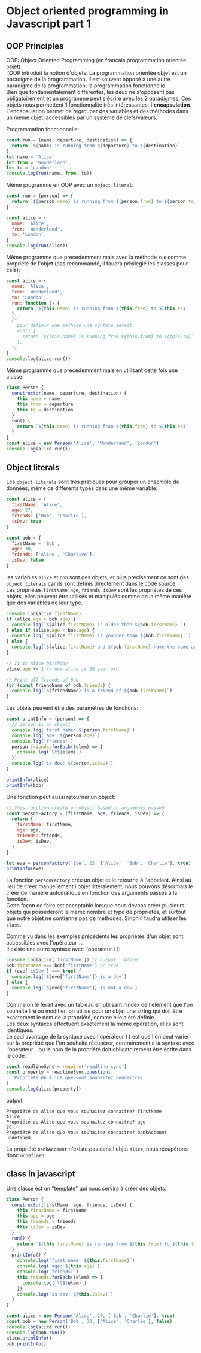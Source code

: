 # Object oriented programming in Javascript part 1

## OOP Principles

OOP: Object Oriented Programming (en francais programmation orientée objet)  
l'OOP introduit la notion d'objets.
La programmation orientée objet est un paradigme de la programmation.
Il est souvent opposé à une autre paradigme de la programmation: la programmation fonctionnelle.  
Bien que fondamentalement différentes, les deux ne s'opposent pas obligatoirement et un programme peut s'écrire avec les 2 paradigmes.
Ces objets nous permettent 1 fonctionnalité très intéressantes: **l'encapsulation**.
L'encapsulation permet de regrouper des variables et des méthodes dans un même objet, accessibles par un système de clefs/valeurs.

Programmation fonctionnelle:

```js
const run = (name, departure, destination) => {
  return `${name} is running from ${departure} to ${destination}`
}
let name = 'Alice'
let from = 'Wonderland'
let to = 'London'
console.log(run(name, from, to))
```

Même programme en OOP avec un `object literal`:

```js
const run = (person) => {
  return `${person.name} is running from ${person.from} to ${person.to}`
}

const alice = {
  name: 'Alice',
  from: 'Wonderland',
  to: 'London',
}
console.log(run(alice))
```

Même programme que précédemment mais avec la méthode `run` comme propriété de l'objet (pas recommandé, il faudra privilégié les classes pour cela):

```js
const alice = {
  name: 'Alice',
  from: 'Wonderland',
  to: 'London',
  run: function () {
    return `${this.name} is running from ${this.from} to ${this.to}`
  },
  /* 
    pour definir une methode une syntaxe serait
    run() {
      return `${this.name} is running from ${this.from} to ${this.to}`
    },
  */
}
console.log(alice.run())
```

Même programme que précédemment mais en utilisant cette fois une classe:

```js
class Person {
  constructor(name, departure, destination) {
    this.name = name
    this.from = departure
    this.to = destination
  }
  run() {
    return `${this.name} is running from ${this.from} to ${this.to}`
  }
}
const alice = new Person('Alice', 'Wonderland', 'London')
console.log(alice.run())
```

## Object literals

Les `object literals` sont très pratiques pour grouper un ensemble de données, même de différents types dans une même variable:

```js
const alice = {
  firstName: 'Alice',
  age: 27,
  friends: ['Bob', 'Charlie'],
  isDev: true
}

const bob = {
  firstName = 'Bob',
  age: 30,
  friends: ['Alice', 'Charlive'],
  isDev: false
}
```

les variables `alice` et `bob` sont des objets, et plus précisément ce sont des `object literals` car ils sont définis directement dans le code source.  
Les propriétés `firstName`, `age`, `friends`, `isDev` sont les propriétés de ces objets, elles peuvent être utilisés et manipulés comme de la même manière que des variables de leur type.

```js
console.log(alice.firstName)
if (alice.age > bob.age) {
  console.log(`${alice.firstName} is older than ${bob.firstName}.`)
} else if (alice.age < bob.age) {
  console.log(`${alice.firstName} is younger than ${bob.firstName}.`)
} else {
  console.log(`${alice.firstName} and ${bob.firstName} have the same age.`)
}

// It is Alice birthday
alice.age += 1 // now alice is 28 year old

// Print all friends of Bob
for (const friendName of bob.friends) {
  console.log(`${friendName} is a friend of ${bob.firstName}`)
}
```

Les objets peuvent être des paramètres de fonctions:

```js
const printInfo = (person) => {
  // person is an object
  console.log(`first name: ${person.firstName}`)
  console.log(`age: ${person.age}`)
  console.log(`friends:`)
  person.friends.forEach((elem) => {
    console.log(`\t${elem}`)
  })
  console.log(`is dev: ${person.isDev}`)
}

printInfo(alice)
printInfo(bob)
```

Une fonction peut aussi retourner un object:

```js
// This function create an object based on arguments passed
const personFactory = (firstName, age, friends, isDev) => {
  return {
    firstName: firstName,
    age: age,
    friends: friends,
    isDev: isDev,
  }
}

let eve = personFactory('Eve', 23, ['Alice', 'Bob', 'Charlie'], true)
printInfo(eve)
```

La fonction `personFactory` crée un objet et le retourne à l'appelant.
Ainsi au lieu de créer manuellement l'objet littéralement, nous pouvons désormais le créer de manière automatique en fonction des arguments passés à la fonction.  
Cette façon de faire est acceptable lorsque nous devons créer plusieurs objets qui posséderont le même nombre et type de propriétés, et surtout que notre objet ne contienne pas de méthodes. Sinon il faudra utiliser les `class`.

Comme vu dans les exemples précédents les propriétés d'un objet sont accessibles avec l'opérateur `.`.  
Il existe une autre syntaxe avec l'opérateur `[]`:

```js
console.log(alice['firstName']) // output: 'Alice'
bob.firstName === bob['firstName'] // true
if (eve['isDev'] === true) {
  console.log(`${eve['firstName']} is a dev`)
} else {
  console.log(`${eve['firstName']} is not a dev`)
}
```

Comme on le ferait avec un tableau en utilisant l'index de l'élément que l'on souhaite lire ou modifier, on utilise pour un objet une string qui doit être exactement le nom de la propriété, comme elle a été définie.  
Les deux syntaxes effectuent exactement la même opération, elles sont identiques.  
Le seul avantage de la syntaxe avec l'opérateur `[]` est que l'on peut varier sur la propriété que l'on souhaite récupérer, contrairement à la syntaxe avec l'opérateur `.` ou le nom de la propriété doit obligatoirement être écrite dans le code.

```js
const readlineSync = require('readline-sync')
const property = readlineSync.question(
  'Propriété de Alice que vous souhaitez connaitre? '
)
console.log(alice[property])
```

output:

```text
Propriété de Alice que vous souhaitez connaitre? firstName
Alice
Propriété de Alice que vous souhaitez connaitre? age
28
Propriété de Alice que vous souhaitez connaitre? bankAccount
undefined
```

La propriété `bankAccount` n'existe pas dans l'objet `alice`, nous récupérons donc `undefined`.

## class in javascript

Une classe est un "template" qui nous servira à créer des objets.

```js
class Person {
  constructor(firstName, age, friends, isDev) {
    this.firstName = firstName
    this.age = age
    this.friends = friends
    this.isDev = isDev
  }
  run() {
    return `${this.firstName} is running from ${this.from} to ${this.to}`
  }
  printInfo() {
    console.log(`first name: ${this.firstName}`)
    console.log(`age: ${this.age}`)
    console.log(`friends:`)
    this.friends.forEach((elem) => {
      console.log(`\t${elem}`)
    })
    console.log(`is dev: ${this.isDev}`)
  }
}

const alice = new Person('Alice', 27, ['Bob', 'Charlie'], true)
const bob = new Person('Bob', 30, ['Alice', 'Charlie'], false)
console.log(alice.run())
console.log(bob.run())
alice.printInfo()
bob.printInfo()
```
